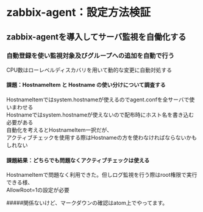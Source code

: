 # zabbix-agent：設定方法検証

## zabbix-agentを導入してサーバ監視を自働化する

### 自動登録を使い監視対象及びグループへの追加を自動で行う  
CPU数はローレベルディスカバリを用いて動的な変更に自動対処する
#### 課題：HostnameItem と Hostname の使い分けについて調査する
HostnameItemではsystem.hostnameが使えるのでagent.confを全サーバで使いまわせる  
Hostnameではsystem.hostnameが使えないので配布時にホスト名を書き込む必要がある  
自動化を考えるとHostnameItem一択だが、  
アクティブチェックを使用する際はHostnameの方を使わなければならないかもしれない
#### 課題結果：どちらでも問題なくアクティブチェックは使える
HostnameItemで問題なく利用できた。但しログ監視を行う際はroot権限で実行できる様、  
AllowRoot=1の設定が必要  

#####関係ないけど、マークダウンの確認はatom上でやってます。

